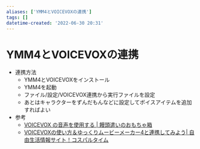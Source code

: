 ```yaml
---
aliases: ['YMM4とVOICEVOXの連携']
tags: []
datetime-created: '2022-06-30 20:31'
---
```


# YMM4とVOICEVOXの連携
- 連携方法
	- YMM4とVOICEVOXをインストール
	- YMM4を起動
	- ファイル/設定/VOICEVOX連携から実行ファイルを設定
	- あとはキャラクターをずんだもんなどに設定してボイスアイテムを追加すればよい
- 参考
	- [VOICEVOX の音声を使用する | 饅頭遣いのおもちゃ箱](https://manjubox.net/ymm4/faq/%E3%82%86%E3%81%A3%E3%81%8F%E3%82%8A%E3%83%9C%E3%82%A4%E3%82%B9/VOICEVOX%E3%82%92%E4%BD%BF%E7%94%A8%E3%81%99%E3%82%8B/)
	- [VOICEVOXの使い方＆ゆっくりムービーメーカー4と連携してみよう| 自由生活情報サイト！コスパルタイム](http://kozi001.com/2021/08/10/howto-use-voicevox-and-ymm4-settings/)